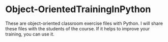 # Object-OrientedTrainingInPython
These are object-oriented classroom exercise files with Python.
I will share these files with the students of the course.
If it helps to improve your training, you can use it.
